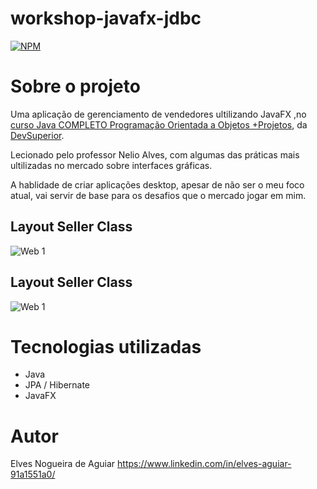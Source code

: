 # workshop-javafx-jdbc
[![NPM](https://img.shields.io/npm/l/react)](https://github.com/ElvesNogueira/workshop-javafx-jdbc/blob/main/LICENCE)

# Sobre o projeto

Uma aplicação de gerenciamento de vendedores ultilizando JavaFX ,no [curso Java COMPLETO Programação Orientada a Objetos +Projetos](https://www.udemy.com/course/java-curso-completo/), da [DevSuperior](https://devsuperior.com "Site da DevSuperior").

Lecionado pelo professor Nelio Alves, com algumas das práticas mais ultilizadas no mercado sobre interfaces gráficas.

A hablidade de criar aplicações desktop, apesar de não ser o meu foco atual, vai servir de base para os desafios que o mercado jogar em mim.

## Layout Seller Class
![Web 1](https://github.com/ElvesNogueira/assets/blob/main/Sellerlayout.png)
## Layout Seller Class
![Web 1](https://github.com/ElvesNogueira/assets/blob/main/departmentLayout.png)

# Tecnologias utilizadas
- Java
- JPA / Hibernate
- JavaFX

# Autor

Elves Nogueira de Aguiar
https://www.linkedin.com/in/elves-aguiar-91a1551a0/
